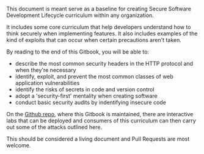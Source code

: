 This document is meant serve as a baseline for creating Secure Software Development Lifecycle
curriculum within any organization.

It includes some core curriculum that help developers understand how to think securely when
implementing features. It also includes examples of the kind of exploits that can occur when
certain precautions aren't taken.

By reading to the end of this Gitbook, you will be able to:
* describe the most common security headers in the HTTP protocol and when they're necessary
* identify, exploit, and prevent the most common classes of web application vulnerabilities
* identify the risks of secrets in code and version control
* adopt a 'security-first' mentality when creating software
* conduct basic security audits by indentifying insecure code

On the [Github repo](https://github.com/audibleblink/sdlc), where this Gitbook is maintained, there
are interactive labs that can be deployed and consumers of this curriculum can then carry out some
of the attacks outlined here.

This should be considered a living document and Pull Requests are most welcome.


